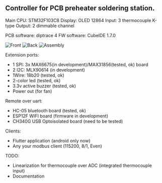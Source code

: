 ## Controller for PCB preheater soldering station.
Main CPU: STM32F103C8
Display: OLED 12864
Input: 3 thermocouple K-type
Output: 2 dimmable channel

PCB software: diptrace 4
FW software: CubeIDE 1.7.0

![Front](/docs/img/front.png)
![Back](/docs/img/back.png)
![Assembly](/docs/img/ass.png)

Extension ports:
- 1 SPI: 3x MAX6675(in development)/MAX31856(tested, ok) board
- 2 I2C: MLX90614 (in development)
- 1Wire: 18b20 (tested, ok)
- 2-color led (tested, ok)
- 3.3v active buzzer (tested, ok)
- Power out (for fan)

Remote over uart:
- HC-05 bluetooth board (tested, ok)
- ESP12F WIFI board (firmware in development)
- CH340G USB Optoisolated board (need to be tested)

Clients:
- Flutter application (android only now)
- Any your modbus client (115200, 8/1, Even)

TODO:
- Linearization for thermocouple over ADC (integrated thermocouple input)
- Documentation
